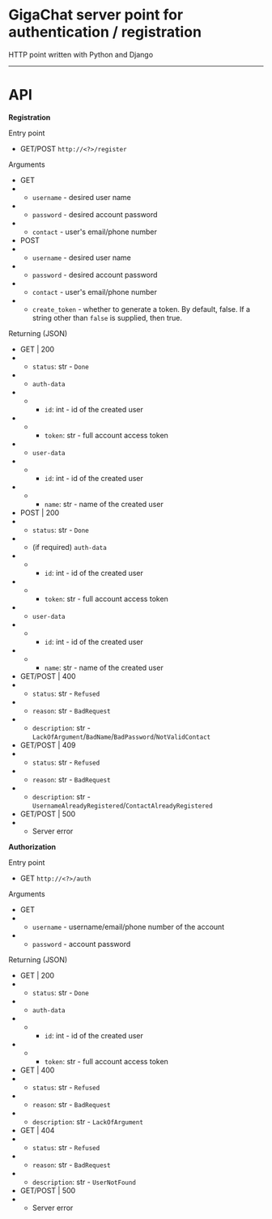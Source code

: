 # GigaChat server point for authentication / registration
HTTP point written with Python and Django 

***

# API

**Registration**

Entry point

* GET/POST `http://<?>/register`

Arguments

* GET
* * `username` - desired user name
* * `password` - desired account password
* * `contact` - user's email/phone number
* POST
* * `username` - desired user name
* * `password` - desired account password
* * `contact` - user's email/phone number
* * `create_token` - whether to generate a token. By default, false. If a string other than `false` is supplied, then true.

Returning (JSON)

* GET | 200
* * `status`: str - `Done`
* * `auth-data`
* * * `id`: int - id of the created user
* * * `token`: str - full account access token
* * `user-data`
* * * `id`: int - id of the created user
* * * `name`: str - name of the created user
* POST | 200
* * `status`: str - `Done`
* * (if required) `auth-data`
* * * `id`: int - id of the created user
* * * `token`: str - full account access token
* * `user-data`
* * * `id`: int - id of the created user
* * * `name`: str - name of the created user
* GET/POST | 400
* * `status`: str - `Refused`
* * `reason`: str - `BadRequest`
* * `description`: str - `LackOfArgument`/`BadName`/`BadPassword`/`NotValidContact`
* GET/POST | 409
* * `status`: str - `Refused`
* * `reason`: str - `BadRequest`
* * `description`: str - `UsernameAlreadyRegistered`/`ContactAlreadyRegistered`
* GET/POST | 500
* * Server error

**Authorization**

Entry point

* GET `http://<?>/auth`

Arguments

* GET
* * `username` - username/email/phone number of the account
* * `password` - account password

Returning (JSON)

* GET | 200
* * `status`: str - `Done`
* * `auth-data`
* * * `id`: int - id of the created user
* * * `token`: str - full account access token
* GET | 400
* * `status`: str - `Refused`
* * `reason`: str - `BadRequest`
* * `description`: str - `LackOfArgument`
* GET | 404
* * `status`: str - `Refused`
* * `reason`: str - `BadRequest`
* * `description`: str - `UserNotFound`
* GET/POST | 500
* * Server error
